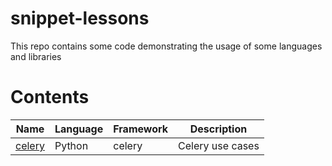 # snippet-lessons

This repo contains some code demonstrating the usage of some
languages and libraries

# Contents

| Name               | Language | Framework | Description      |
| ------------------ | -------- | --------- | ---------------- |
| [celery](./celery) | Python   | celery    | Celery use cases |
